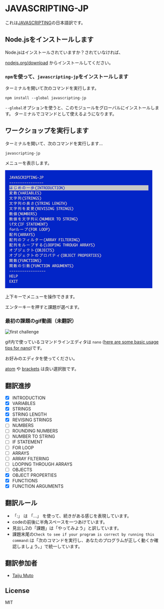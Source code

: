 # JAVASCRIPTING-JP

これは[JAVASCRIPTING](https://github.com/sethvincent/javascripting)の日本語訳です。

## Node.jsをインストールします

Node.jsはインストールされていますか？されていなければ、

[nodejs.org/download](http://nodejs.org/download)
からインストールしてください。

### `npm`を使って、`javascripting-jp`をインストールします

ターミナルを開いて次のコマンドを実行します。

```
npm install --global javascripting-jp
```

`--global`オプションを使うと、このモジュールをグローバルにインストールします。
ターミナルでコマンドとして使えるようになります。

## ワークショップを実行します

ターミナルを開いて、次のコマンドを実行します...

```
javascripting-jp
```

メニューを表示します。

![javascripting screenshot](screenshot.png)

上下キーでメニューを操作できます。

エンターキーを押すと課題が選べます。

### 最初の課題のgif動画（未翻訳）

![first challenge](javascripting.gif)

gif内で使っているコマンドラインエディタは `nano` ([here are some basic usage tips for nano](https://github.com/sethvincent/dev-envs-book/blob/master/chapters/05-editors.md#nano))です。

お好みのエディタを使ってください。

[atom](http://atom.io) や [brackets](http://brackets.io/) は良い選択肢です。

## 翻訳進捗

- [x] INTRODUCTION
- [x] VARIABLES
- [x] STRINGS
- [x] STRING LENGTH
- [x] REVISING STRINGS
- [ ] NUMBERS
- [ ] ROUNDING NUMBERS
- [ ] NUMBER TO STRING
- [ ] IF STATEMENT
- [ ] FOR LOOP
- [ ] ARRAYS
- [ ] ARRAY FILTERING
- [ ] LOOPING THROUGH ARRAYS
- [ ] OBJECTS
- [x] OBJECT PROPERTIES
- [x] FUNCTIONS
- [x] FUNCTION ARGUMENTS

## 翻訳ルール
- 「:」 は 「...」 を使って、続きがある感じを表現しています。
- codeの前後に半角スペースを一つあけています。
- 見出し2の「課題」は「やってみよう」と訳しています。
- 課題末尾の`Check to see if your program is correct by running this command:`は「次のコマンドを実行し、あなたのプログラムが正しく動くか確認しましょう。」で統一しています。

## 翻訳参加者

- [Taiju Muto](https://github.com/tai2)

## License

MIT
